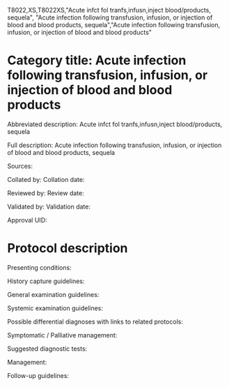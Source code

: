 T8022,XS,T8022XS,"Acute infct fol tranfs,infusn,inject blood/products, sequela", "Acute infection following transfusion, infusion, or injection of blood and blood products, sequela","Acute infection following transfusion, infusion, or injection of blood and blood products"
# Category title: Acute infection following transfusion, infusion, or injection of blood and blood products

Abbreviated description: Acute infct fol tranfs,infusn,inject blood/products, sequela

Full description: Acute infection following transfusion, infusion, or injection of blood and blood products, sequela

Sources:

Collated by:
Collation date:

Reviewed by:
Review date:

Validated by:
Validation date:

Approval UID:

# Protocol description

Presenting conditions:

History capture guidelines:

General examination guidelines:

Systemic examination guidelines:

Possible differential diagnoses with links to related protocols:

Symptomatic / Palliative management:

Suggested diagnostic tests:

Management:

Follow-up guidelines:
